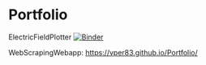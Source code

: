 # Portfolio

ElectricFieldPlotter
[![Binder](https://mybinder.org/badge_logo.svg)](https://mybinder.org/v2/gh/vper83/Electric_Field_Plotter/HEAD?urlpath=%2Fvoila%2Frender%2Fnotebook.ipynb)

WebScrapingWebapp:
https://vper83.github.io/Portfolio/
